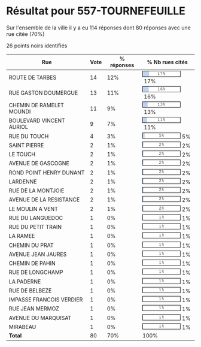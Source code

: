 # Résultat pour 557-TOURNEFEUILLE

Sur l'ensemble de la ville il y a eu 114 réponses dont 80 réponses avec une rue citée (70%)

26 points noirs identifiés

| Rue | Vote | % réponses | % Nb rues cités|
|-----|------|------------|----------------|
| ROUTE DE TARBES | 14 | 12% | <img src="../../img/bar_17.gif" />&nbsp;17%|
| RUE GASTON DOUMERGUE | 13 | 11% | <img src="../../img/bar_16.gif" />&nbsp;16%|
| CHEMIN DE RAMELET MOUNDI | 11 | 9% | <img src="../../img/bar_13.gif" />&nbsp;13%|
| BOULEVARD VINCENT AURIOL | 9 | 7% | <img src="../../img/bar_11.gif" />&nbsp;11%|
| RUE DU TOUCH | 4 | 3% | <img src="../../img/bar_5.gif" />&nbsp;5%|
| SAINT PIERRE | 2 | 1% | <img src="../../img/bar_2.gif" />&nbsp;2%|
| LE TOUCH | 2 | 1% | <img src="../../img/bar_2.gif" />&nbsp;2%|
| AVENUE DE GASCOGNE | 2 | 1% | <img src="../../img/bar_2.gif" />&nbsp;2%|
| ROND POINT HENRY DUNANT | 2 | 1% | <img src="../../img/bar_2.gif" />&nbsp;2%|
| LARDENNE | 2 | 1% | <img src="../../img/bar_2.gif" />&nbsp;2%|
| RUE DE LA MONTJOIE | 2 | 1% | <img src="../../img/bar_2.gif" />&nbsp;2%|
| AVENUE DE LA RESISTANCE | 2 | 1% | <img src="../../img/bar_2.gif" />&nbsp;2%|
| LE MOULIN A VENT | 2 | 1% | <img src="../../img/bar_2.gif" />&nbsp;2%|
| RUE DU LANGUEDOC | 1 | 0% | <img src="../../img/bar_1.gif" />&nbsp;1%|
| RUE DU PETIT TRAIN | 1 | 0% | <img src="../../img/bar_1.gif" />&nbsp;1%|
| LA RAMEE | 1 | 0% | <img src="../../img/bar_1.gif" />&nbsp;1%|
| CHEMIN DU PRAT | 1 | 0% | <img src="../../img/bar_1.gif" />&nbsp;1%|
| AVENUE JEAN JAURES | 1 | 0% | <img src="../../img/bar_1.gif" />&nbsp;1%|
| CHEMIN DE PAHIN | 1 | 0% | <img src="../../img/bar_1.gif" />&nbsp;1%|
| RUE DE LONGCHAMP | 1 | 0% | <img src="../../img/bar_1.gif" />&nbsp;1%|
| LA PADERNE | 1 | 0% | <img src="../../img/bar_1.gif" />&nbsp;1%|
| RUE DE BELBEZE | 1 | 0% | <img src="../../img/bar_1.gif" />&nbsp;1%|
| IMPASSE FRANCOIS VERDIER | 1 | 0% | <img src="../../img/bar_1.gif" />&nbsp;1%|
| RUE JEAN MERMOZ | 1 | 0% | <img src="../../img/bar_1.gif" />&nbsp;1%|
| AVENUE DU MARQUISAT | 1 | 0% | <img src="../../img/bar_1.gif" />&nbsp;1%|
| MIRABEAU | 1 | 0% | <img src="../../img/bar_1.gif" />&nbsp;1%|
| **Total** | 80 | 70% | 100%|
